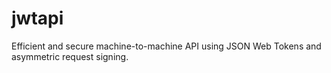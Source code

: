 # jwtapi
Efficient and secure machine-to-machine API using JSON Web Tokens and asymmetric request signing.
